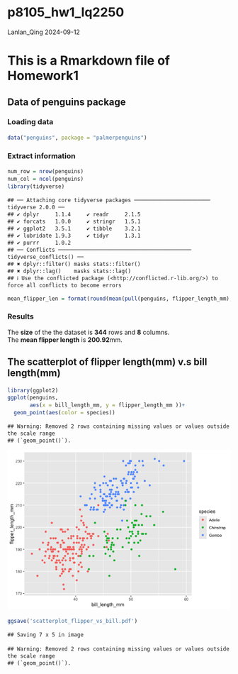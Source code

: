 p8105_hw1_lq2250
================
Lanlan_Qing
2024-09-12

# This is a Rmarkdown file of Homework1

## Data of penguins package

### Loading data

``` r
data("penguins", package = "palmerpenguins")
```

### Extract information

``` r
num_row = nrow(penguins)
num_col = ncol(penguins)
library(tidyverse)
```

    ## ── Attaching core tidyverse packages ──────────────────────── tidyverse 2.0.0 ──
    ## ✔ dplyr     1.1.4     ✔ readr     2.1.5
    ## ✔ forcats   1.0.0     ✔ stringr   1.5.1
    ## ✔ ggplot2   3.5.1     ✔ tibble    3.2.1
    ## ✔ lubridate 1.9.3     ✔ tidyr     1.3.1
    ## ✔ purrr     1.0.2     
    ## ── Conflicts ────────────────────────────────────────── tidyverse_conflicts() ──
    ## ✖ dplyr::filter() masks stats::filter()
    ## ✖ dplyr::lag()    masks stats::lag()
    ## ℹ Use the conflicted package (<http://conflicted.r-lib.org/>) to force all conflicts to become errors

``` r
mean_flipper_len = format(round(mean(pull(penguins, flipper_length_mm), na.rm = TRUE),2))
```

### Results

The **size** of the the dataset is **344** rows and **8** columns.<br>
The **mean flipper length** is **200.92**mm.

## The scatterplot of flipper length(mm) v.s bill length(mm)

``` r
library(ggplot2)
ggplot(penguins, 
       aes(x = bill_length_mm, y = flipper_length_mm ))+
  geom_point(aes(color = species))
```

    ## Warning: Removed 2 rows containing missing values or values outside the scale range
    ## (`geom_point()`).

![](p8105_hw1_lq2250_rmdfile_files/figure-gfm/scatterplot_flip_vs_bill-1.png)<!-- -->

``` r
ggsave('scatterplot_flipper_vs_bill.pdf')
```

    ## Saving 7 x 5 in image

    ## Warning: Removed 2 rows containing missing values or values outside the scale range
    ## (`geom_point()`).

